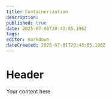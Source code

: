 ```yaml
---
title: Containerization
description: 
published: true
date: 2025-07-01T20:43:05.196Z
tags: 
editor: markdown
dateCreated: 2025-07-01T20:43:05.196Z
---
```


# Header
Your content here